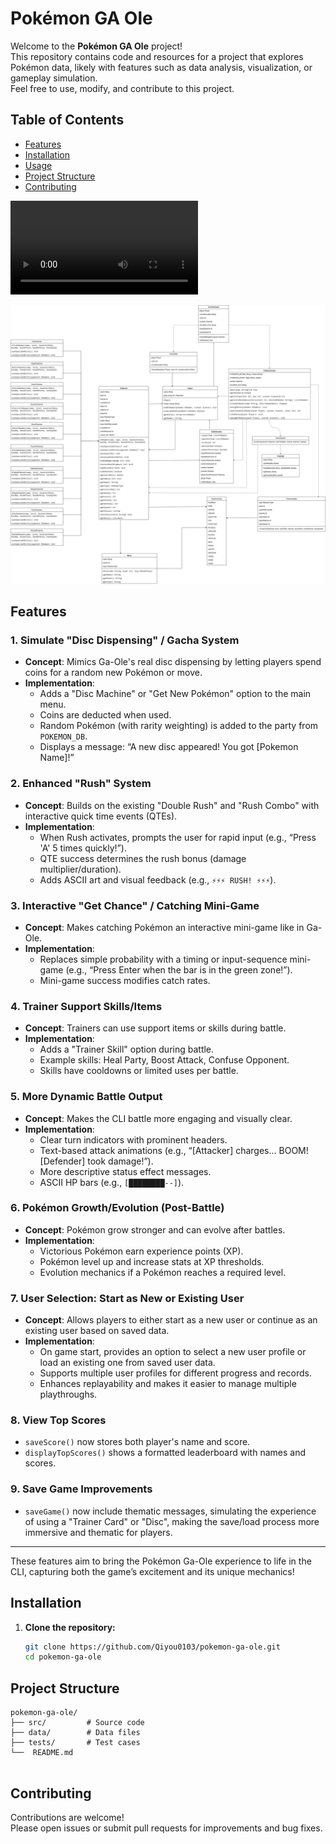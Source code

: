 # Pokémon GA Ole

Welcome to the **Pokémon GA Ole** project!  
This repository contains code and resources for a project that explores Pokémon data, likely with features such as data analysis, visualization, or gameplay simulation.  
Feel free to use, modify, and contribute to this project.

## Table of Contents

- [Features](#features)
- [Installation](#installation)
- [Usage](#usage)
- [Project Structure](#project-structure)
- [Contributing](#contributing)

![Pokemon Gao Le Demo](pokemongaoledemo.mp4)

![uml diagram](UMLDiagramPokemonGaOle.png)

## Features

### 1. Simulate "Disc Dispensing" / Gacha System
- **Concept**: Mimics Ga-Ole's real disc dispensing by letting players spend coins for a random new Pokémon or move.
- **Implementation**:
  - Adds a "Disc Machine" or "Get New Pokémon" option to the main menu.
  - Coins are deducted when used.
  - Random Pokémon (with rarity weighting) is added to the party from `POKEMON_DB`.
  - Displays a message: “A new disc appeared! You got [Pokemon Name]!”

### 2. Enhanced "Rush" System
- **Concept**: Builds on the existing "Double Rush" and "Rush Combo" with interactive quick time events (QTEs).
- **Implementation**:
  - When Rush activates, prompts the user for rapid input (e.g., “Press 'A' 5 times quickly!”).
  - QTE success determines the rush bonus (damage multiplier/duration).
  - Adds ASCII art and visual feedback (e.g., `⚡⚡⚡ RUSH! ⚡⚡⚡`).

### 3. Interactive "Get Chance" / Catching Mini-Game
- **Concept**: Makes catching Pokémon an interactive mini-game like in Ga-Ole.
- **Implementation**:
  - Replaces simple probability with a timing or input-sequence mini-game (e.g., “Press Enter when the bar is in the green zone!”).
  - Mini-game success modifies catch rates.

### 4. Trainer Support Skills/Items
- **Concept**: Trainers can use support items or skills during battle.
- **Implementation**:
  - Adds a "Trainer Skill" option during battle.
  - Example skills: Heal Party, Boost Attack, Confuse Opponent.
  - Skills have cooldowns or limited uses per battle.

### 5. More Dynamic Battle Output
- **Concept**: Makes the CLI battle more engaging and visually clear.
- **Implementation**:
  - Clear turn indicators with prominent headers.
  - Text-based attack animations (e.g., “[Attacker] charges... BOOM! [Defender] took damage!”).
  - More descriptive status effect messages.
  - ASCII HP bars (e.g., `[████████--]`).

### 6. Pokémon Growth/Evolution (Post-Battle)
- **Concept**: Pokémon grow stronger and can evolve after battles.
- **Implementation**:
  - Victorious Pokémon earn experience points (XP).
  - Pokémon level up and increase stats at XP thresholds.
  - Evolution mechanics if a Pokémon reaches a required level.

### 7. User Selection: Start as New or Existing User
- **Concept**: Allows players to either start as a new user or continue as an existing user based on saved data.
- **Implementation**:
  - On game start, provides an option to select a new user profile or load an existing one from saved user data.
  - Supports multiple user profiles for different progress and records.
  - Enhances replayability and makes it easier to manage multiple playthroughs.

### 8. View Top Scores
- `saveScore()` now stores both player's name and score.
- `displayTopScores()` shows a formatted leaderboard with names and scores.

### 9. Save Game Improvements
- `saveGame()` now include thematic messages, simulating the experience of using a "Trainer Card" or "Disc", making the save/load process more immersive and thematic for players.

---

These features aim to bring the Pokémon Ga-Ole experience to life in the CLI, capturing both the game’s excitement and its unique mechanics!

## Installation

1. **Clone the repository:**
   ```bash
   git clone https://github.com/Qiyou0103/pokemon-ga-ole.git
   cd pokemon-ga-ole
   ```

## Project Structure

```
pokemon-ga-ole/
├── src/         # Source code
├── data/        # Data files
├── tests/       # Test cases
└──  README.md
      
```

## Contributing

Contributions are welcome!  
Please open issues or submit pull requests for improvements and bug fixes.

